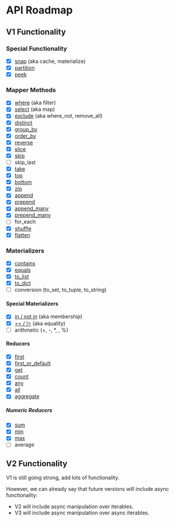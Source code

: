 # API Roadmap

## V1 Functionality

### Special Functionality

- [x] [snap](snapshots.md) (aka cache, materialize)
- [x] [partition](partitioning.md)
- [x] [peek](peeking.md)

### Mapper Methods

- [x] [where](mapper_methods.md#fliq.query.Query.where) (aka filter)
- [x] [select](mapper_methods.md#fliq.query.Query.select) (aka map)
- [x] [exclude](mapper_methods.md#fliq.query.Query.exclude) (aka where_not, remove_all) 
- [x] [distinct](mapper_methods.md#fliq.query.Query.distinct)
- [x] [group_by](mapper_methods.md#fliq.query.Query.group_by)
- [x] [order_by](mapper_methods.md#fliq.query.Query.order_by)
- [x] [reverse](mapper_methods.md#fliq.query.Query.reverse)
- [x] [slice](mapper_methods.md#fliq.query.Query.slice)
- [x] [skip](mapper_methods.md#fliq.query.Query.skip)
- [ ] skip_last
- [x] [take](mapper_methods.md#fliq.query.Query.take)
- [x] [top](mapper_methods.md#fliq.query.Query.top)
- [x] [bottom](mapper_methods.md#fliq.query.Query.bottom)
- [x] [zip](mapper_methods.md#fliq.query.Query.zip)
- [x] [append](mapper_methods.md#fliq.query.Query.append)
- [x] [prepend](mapper_methods.md#fliq.query.Query.prepend)
- [x] [append_many](mapper_methods.md#fliq.query.Query.append_many)
- [x] [prepend_many](mapper_methods.md#fliq.query.Query.prepend_many)
- [ ] for_each
- [x] [shuffle](mapper_methods.md#fliq.query.Query.shuffle)
- [x] [flatten](mapper_methods.md#fliq.query.Query.flatten)

### Materializers

- [x] [contains](materializer_methods.md#fliq.query.Query.contains)
- [x] [equals](materializer_methods.md#fliq.query.Query.equals)
- [x] [to_list](materializer_methods.md#fliq.query.Query.to_list)
- [x] [to_dict](materializer_methods.md#fliq.query.Query.to_dict)
- [ ] conversion (to_set, to_tuple, to_string)

#### Special Materializers

- [x] [in / not in](materializer_methods.md#fliq.query.Query.contains) (aka membership)
- [x] [== / !=](materializer_methods.md#fliq.query.Query.__eq__) (aka equality)
- [ ] arithmetic (+, -, *, , %)

#### Reducers

- [x] [first](materializer_methods.md#fliq.query.Query.first)
- [x] [first_or_default](materializer_methods.md#fliq.query.Query.first_or_default)
- [x] [get](materializer_methods.md#fliq.query.Query.get)
- [x] [count](materializer_methods.md#fliq.query.Query.count)
- [x] [any](materializer_methods.md#fliq.query.Query.any)
- [x] [all](materializer_methods.md#fliq.query.Query.all)
- [x] [aggregate](materializer_methods.md#fliq.query.Query.aggregate)

##### Numeric Reducers
- [x] [sum](materializer_methods.md#fliq.query.Query.sum)
- [x] [min](materializer_methods.md#fliq.query.Query.min)
- [x] [max](materializer_methods.md#fliq.query.Query.max)
- [ ] average

## V2 Functionality

V1 is still going strong, add lots of functionality.

However, we can already say that future versions will include async functionality:

* V2 will include async manipulation over iterables.
* V3 will include async manipulation over async iterables.